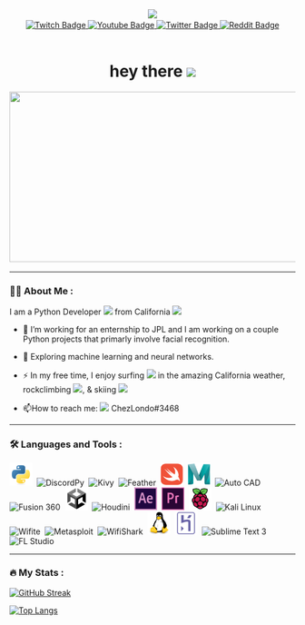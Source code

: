 <div id="header" align="center">
  <img src="https://media.giphy.com/media/jdPMeyv9rn0hZHh8n9/giphy.gif" width="200"/>
  
</div>

<div id="badges" align="center">
  <a href="[your-linkedin-URL](https://www.twitch.tv/ChezLondo_)">
    <img src="https://img.shields.io/twitch/status/ChezLondo_?style=social" alt="Twitch Badge"/>
  </a>
  <a href="https://www.youtube.com/@chezlondo7826">
    <img src="https://img.shields.io/badge/YouTube-red?style=for-the-badge&logo=youtube&logoColor=white" alt="Youtube Badge"/>
  </a>
  <a href="https://twitter.com/Londo_Chow">
    <img src="https://img.shields.io/badge/Twitter-blue?style=for-the-badge&logo=twitter&logoColor=white" alt="Twitter Badge"/>
  </a>
  <a href="https://www.reddit.com/user/ChezLondo">
    <img src="https://img.shields.io/reddit/user-karma/link/ChezLondo?style=social" alt="Reddit Badge"/>
  </a>
</div>
  
<div id="profile" align="center">
  <a href="[your-github-views](https://github.com/Londopy)">
    <img src="https://komarev.com/ghpvc/?username=Londopy&style=flat-square&color=blue" alt=""/>
  </a>
</div>

<h1 align="center">
  hey there
  <img src="https://media.giphy.com/media/hvRJCLFzcasrR4ia7z/giphy.gif" width="30px"/>
</h1>

<div align="center">
  <img src="https://media.giphy.com/media/dWesBcTLavkZuG35MI/giphy.gif" width="600" height="300"/>
</div>


---

### :woman_technologist: About Me :

I am a Python Developer <img src="https://user-images.githubusercontent.com/109172537/209091869-dbcb05cc-6fdd-47fc-a76b-a2cf5a18139b.png" width="20"> from California <img src="https://user-images.githubusercontent.com/109172537/209092922-c2ef01b0-34c5-41b1-b0ab-4f87f5a93fb7.png" width="25">

- :telescope: I’m working for an enternship to JPL and I am working on a couple Python projects that primarly involve facial recognition.

- :seedling: Exploring machine learning and neural networks.

- :zap: In my free time, I enjoy surfing <img src="https://media.giphy.com/media/5nh8FKSRtxFEyuajGc/giphy.gif" width="20"> in the amazing California weather, rockclimbing <img src="https://user-images.githubusercontent.com/109172537/209102597-dc13ee51-5809-46a8-880d-5503dc991c9e.png" width="15">, & skiing <img src="https://user-images.githubusercontent.com/109172537/209094289-6beddad4-43ad-4c7e-b39d-121ea9817290.png" width="30">

- :mailbox:How to reach me: <img src="https://user-images.githubusercontent.com/109172537/209095400-8f9c465d-914b-4303-919e-4f449469b223.png" width="20"> ChezLondo#3468

---

### :hammer_and_wrench: Languages and Tools :

<div>
  <img src="https://github.com/devicons/devicon/blob/master/icons/python/python-original.svg" title="Python" alt="Python" width="40" height="40"/>&nbsp;
  <img src="https://user-images.githubusercontent.com/109172537/209096448-ad31d3be-eabf-46cf-9ca4-d348d37389cb.png" title="DiscordPy" alt="DiscordPy" width="40" height="40"/>&nbsp;
  <img src="https://user-images.githubusercontent.com/109172537/209099927-6be6fff1-629a-487b-93db-423424d179c7.png" title="Kivy" alt="Kivy" width="40" height="40"/>&nbsp;
  <img src="https://user-images.githubusercontent.com/109172537/209100107-b710d11d-81bc-47d6-8dca-cbec49fcf24f.png" title="Feather" alt="Feather" width="40" height="40"/>&nbsp;
  <img src="https://github.com/devicons/devicon/blob/master/icons/swift/swift-original.svg" title="Swift" alt="Swift" width="40" height="40"/>&nbsp;
  <img src="https://github.com/devicons/devicon/blob/master/icons/maya/maya-original.svg" title="Maya" alt="Maya" width="40" height="40"/>&nbsp;
  <img src="https://user-images.githubusercontent.com/109172537/209099637-be2e9923-787d-42a7-b2f8-ba2efd1ee548.png" title="Auto CAD" alt="Auto CAD" width="40" height="40"/>&nbsp;
  <img src="https://user-images.githubusercontent.com/109172537/209100828-9fc7b2aa-d438-4404-b5ba-50638d6dc52f.png" title="Fusion 360" alt="Fusion 360" width="40" height="40"/>&nbsp;
  <img src="https://github.com/devicons/devicon/blob/master/icons/unity/unity-original.svg" title="Unity" alt="Unity" width="40" height="40"/>&nbsp;
  <img src="https://user-images.githubusercontent.com/109172537/209098578-b0217aac-eb16-447b-8bff-d7c41568dd05.png" title="Houdini" alt="Houdini" width="40" height="40"/>&nbsp;
  <img src="https://github.com/devicons/devicon/blob/master/icons/aftereffects/aftereffects-original.svg" title="After Effects" alt="After Effects" width="40" height="40"/>&nbsp;
  <img src="https://github.com/devicons/devicon/blob/master/icons/premierepro/premierepro-original.svg" title="Premiere Pro" alt="Premiere Pro" width="40" height="40"/>&nbsp;
  <img src="https://github.com/devicons/devicon/blob/master/icons/raspberrypi/raspberrypi-original.svg" title="Raspberry Pi" alt="Raspberry Pi" width="40" height="40"/>&nbsp;
  <img src="https://user-images.githubusercontent.com/109172537/209099262-ce8f93b0-72c7-4e5f-9130-6520a64911f0.png" title="Kali Linux" alt="Kali Linux" width="40" height="40"/>&nbsp;
  <img src="https://user-images.githubusercontent.com/109172537/209103406-d4efd02f-840c-4ca3-9340-e3b98b03a05c.png" title="Wifite" alt="Wifite" width="40" height="40"/>&nbsp;
  <img src="https://user-images.githubusercontent.com/109172537/209103872-a3a764de-ec74-4980-ab09-ae56dc9fb68b.png" title="Metasploit" alt="Metasploit" width="40" height="40"/>&nbsp
  <img src="https://user-images.githubusercontent.com/109172537/209103939-a41fff1e-58a4-4384-88e7-2db85b596247.png" title="WifiShark" alt="WifiShark" width="40" height="40"/>&nbsp
  <img src="https://github.com/devicons/devicon/blob/master/icons/linux/linux-original.svg" title="Linux" alt="Linux" width="40" height="40"/>&nbsp;
  <img src="https://github.com/devicons/devicon/blob/master/icons/heroku/heroku-original.svg" title="Heroku" alt="Heroku" width="40" height="40"/>&nbsp;
  <img src="https://user-images.githubusercontent.com/109172537/209098956-7de15e4b-084d-4804-b37a-087b3637390a.png" title="Sublime Text 3" alt="Sublime Text 3" width="40" height="40"/>&nbsp;
  <img src="https://user-images.githubusercontent.com/109172537/209100527-a7fa570e-3d55-45f4-b24e-d77164f051c8.png" title="FL Studio" alt="FL Studio" width="40" height="40"/>&nbsp;
</div>

---

### :fire: My Stats :

[![GitHub Streak](http://github-readme-streak-stats.herokuapp.com?user=Londopy&theme=dark&background=000000)](https://git.io/streak-stats)

[![Top Langs](https://github-readme-stats.vercel.app/api/top-langs/?username=Londopy&layout=compact&theme=vision-friendly-dark)](https://github.com/anuraghazra/github-readme-stats)
